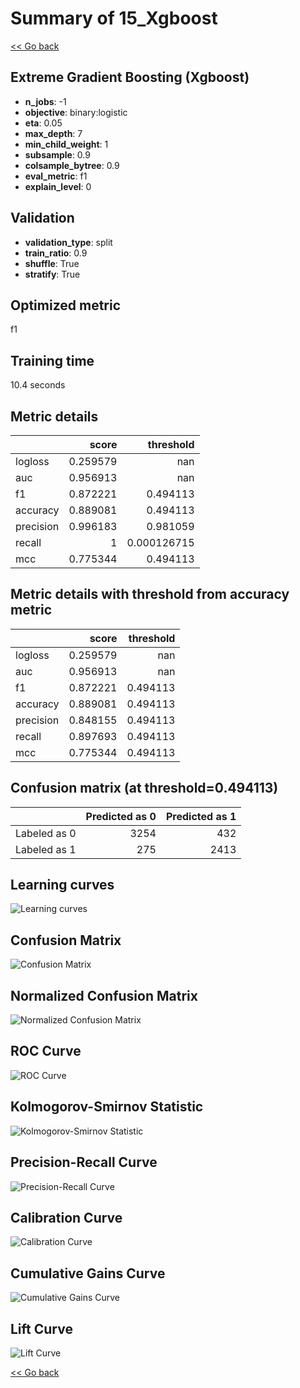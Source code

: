 # Summary of 15_Xgboost

[<< Go back](../README.md)


## Extreme Gradient Boosting (Xgboost)
- **n_jobs**: -1
- **objective**: binary:logistic
- **eta**: 0.05
- **max_depth**: 7
- **min_child_weight**: 1
- **subsample**: 0.9
- **colsample_bytree**: 0.9
- **eval_metric**: f1
- **explain_level**: 0

## Validation
 - **validation_type**: split
 - **train_ratio**: 0.9
 - **shuffle**: True
 - **stratify**: True

## Optimized metric
f1

## Training time

10.4 seconds

## Metric details
|           |    score |     threshold |
|:----------|---------:|--------------:|
| logloss   | 0.259579 | nan           |
| auc       | 0.956913 | nan           |
| f1        | 0.872221 |   0.494113    |
| accuracy  | 0.889081 |   0.494113    |
| precision | 0.996183 |   0.981059    |
| recall    | 1        |   0.000126715 |
| mcc       | 0.775344 |   0.494113    |


## Metric details with threshold from accuracy metric
|           |    score |   threshold |
|:----------|---------:|------------:|
| logloss   | 0.259579 |  nan        |
| auc       | 0.956913 |  nan        |
| f1        | 0.872221 |    0.494113 |
| accuracy  | 0.889081 |    0.494113 |
| precision | 0.848155 |    0.494113 |
| recall    | 0.897693 |    0.494113 |
| mcc       | 0.775344 |    0.494113 |


## Confusion matrix (at threshold=0.494113)
|              |   Predicted as 0 |   Predicted as 1 |
|:-------------|-----------------:|-----------------:|
| Labeled as 0 |             3254 |              432 |
| Labeled as 1 |              275 |             2413 |

## Learning curves
![Learning curves](learning_curves.png)
## Confusion Matrix

![Confusion Matrix](confusion_matrix.png)


## Normalized Confusion Matrix

![Normalized Confusion Matrix](confusion_matrix_normalized.png)


## ROC Curve

![ROC Curve](roc_curve.png)


## Kolmogorov-Smirnov Statistic

![Kolmogorov-Smirnov Statistic](ks_statistic.png)


## Precision-Recall Curve

![Precision-Recall Curve](precision_recall_curve.png)


## Calibration Curve

![Calibration Curve](calibration_curve_curve.png)


## Cumulative Gains Curve

![Cumulative Gains Curve](cumulative_gains_curve.png)


## Lift Curve

![Lift Curve](lift_curve.png)



[<< Go back](../README.md)
